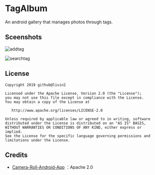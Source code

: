 # TagAlbum

 An android gallery that manages photos through tags. 

## Sceenshots

![addtag](https://s2.ax1x.com/2020/03/10/8Cl4js.png)

![searchtag](https://s2.ax1x.com/2020/03/10/8Cl24S.png)

## License

```
Copyright 2019 github@livin2

Licensed under the Apache License, Version 2.0 (the "License");
you may not use this file except in compliance with the License.
You may obtain a copy of the License at

   http://www.apache.org/licenses/LICENSE-2.0

Unless required by applicable law or agreed to in writing, software
distributed under the License is distributed on an "AS IS" BASIS,
WITHOUT WARRANTIES OR CONDITIONS OF ANY KIND, either express or implied.
See the License for the specific language governing permissions and
limitations under the License.
```

## Credits

- [Camera-Roll-Android-App](https://github.com/kollerlukas/Camera-Roll-Android-App) ：Apache 2.0